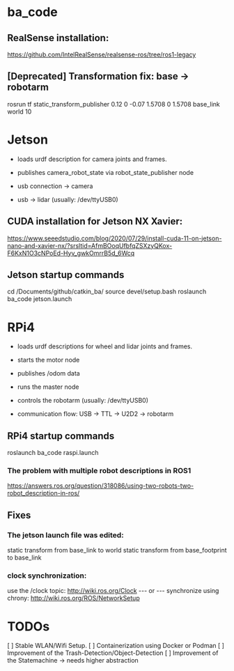 # ba_code

## RealSense installation:
https://github.com/IntelRealSense/realsense-ros/tree/ros1-legacy

## [Deprecated] Transformation fix: base -> robotarm
rosrun tf static_transform_publisher 0.12 0 -0.07 1.5708 0 1.5708 base_link world 10

# Jetson
* loads urdf description for camera joints and frames.
* publishes camera_robot_state via robot_state_publisher node

* usb connection -> camera
* usb -> lidar (usually: /dev/ttyUSB0)

## CUDA installation for Jetson NX Xavier:
https://www.seeedstudio.com/blog/2020/07/29/install-cuda-11-on-jetson-nano-and-xavier-nx/?srsltid=AfmBOoqUfbfqZSXzyQKox-F6KxN1O3cNPoEd-Hyv_gwkOmrrB5d_6Wcq

## Jetson startup commands
cd /Documents/github/catkin_ba/
source devel/setup.bash
roslaunch ba_code jetson.launch

# RPi4
* loads urdf descriptions for wheel and lidar joints and frames.
* starts the motor node
* publishes /odom data
* runs the master node

* controls the robotarm (usually: /dev/ttyUSB0)
* communication flow: USB -> TTL -> U2D2 -> robotarm

## RPi4 startup commands
roslaunch ba_code raspi.launch

### The problem with multiple robot descriptions in ROS1
https://answers.ros.org/question/318086/using-two-robots-two-robot_description-in-ros/

## Fixes
### The jetson launch file was edited:
static transform from base_link to world
static transform from base_footprint to base_link

### clock synchronization:
use the /clock topic: http://wiki.ros.org/Clock
--- or ---
synchronize using chrony: http://wiki.ros.org/ROS/NetworkSetup

# TODOs
[ ] Stable WLAN/Wifi Setup.
[ ] Containerization using Docker or Podman
[ ] Improvement of the Trash-Detection/Object-Detection
[ ] Improvement of the Statemachine -> needs higher abstraction